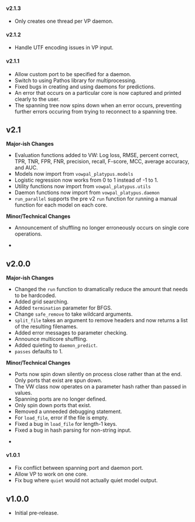 #### v2.1.3

* Only creates one thread per VP daemon.

#### v2.1.2

* Handle UTF encoding issues in VP input.

#### v2.1.1

* Allow custom port to be specified for a daemon.
* Switch to using Pathos library for multiprocessing.
* Fixed bugs in creating and using daemons for predictions.
* An error that occurs on a particular core is now captured and printed clearly to the user.
* The spanning tree now spins down when an error occurs, preventing further errors occuring from trying to reconnect to a spanning tree.

## v2.1

**Major-ish Changes**

* Evaluation functions added to VW: Log loss, RMSE, percent correct, TPR, TNR, FPR, FNR, precision, recall, F-score, MCC, average accuracy, and AUC.
* Models now import from `vowpal_platypus.models`
* Logistic regression now works from 0 to 1 instead of -1 to 1.
* Utility functions now import from `vowpal_platypus.utils`
* Daemon functions now import from `vowpal_platypus.daemon`
* `run_parallel` supports the pre v2 `run` function for running a manual function for each model on each core.

**Minor/Technical Changes**

* Announcement of shuffling no longer erroneously occurs on single core operations.

-

## v2.0.0

**Major-ish Changes**

* Changed the `run` function to dramatically reduce the amount that needs to be hardcoded.
* Added grid searching.
* Added `termination` parameter for BFGS.
* Change `safe_remove` to take wildcard arguments.
* `split_file` takes an argument to remove headers and now returns a list of the resulting filenames.
* Added error messages to parameter checking.
* Announce multicore shuffling.
* Added quieting to `daemon_predict`.
* `passes` defaults to 1.

**Minor/Technical Changes**

* Ports now spin down silently on process close rather than at the end. Only ports that exist are spun down.
* The VW class now operates on a parameter hash rather than passed in values.
* Spanning ports are no longer defined.
* Only spin down ports that exist.
* Removed a unneeded debugging statement.
* For `load_file`, error if the file is empty.
* Fixed a bug in `load_file` for length-1 keys.
* Fixed a bug in hash parsing for non-string input.

-

#### v1.0.1

* Fix conflict between spanning port and daemon port.
* Allow VP to work on one core.
* Fix bug where `quiet` would not actually quiet model output.

## v1.0.0

* Initial pre-release.
